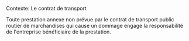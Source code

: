 Contexte: Le contrat de transport

Toute prestation annexe non prévue par le contrat de transport public routier de marchandises qui cause un dommage engage la responsabilité de l'entreprise bénéficiaire de la prestation.